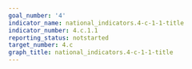 ```yaml
---
goal_number: '4'
indicator_name: national_indicators.4-c-1-1-title
indicator_number: 4.c.1.1
reporting_status: notstarted
target_number: 4.c
graph_title: national_indicators.4-c-1-1-title
---
```

